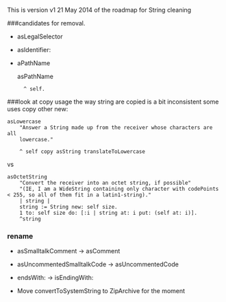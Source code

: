 This is version v1 21 May 2014 of the roadmap for String cleaning

###candidates for removal.

* asLegalSelector
* asIdentifier:
* aPathName

	asPathName
	
		^ self.

###look at copy usage 
the way string are copied is a bit inconsistent some uses copy other new:


	asLowercase
		"Answer a String made up from the receiver whose characters are all 
		lowercase."
	
		^ self copy asString translateToLowercase
		
vs
	

	asOctetString
		"Convert the receiver into an octet string, if possible"
		"(IE, I am a WideString containing only character with codePoints < 255, so all of them fit in a latin1-string)."
		| string |
		string := String new: self size.
		1 to: self size do: [:i | string at: i put: (self at: i)].
		^string

### rename

* asSmalltalkComment -> asComment
* asUncommentedSmalltalkCode -> asUncommentedCode

* endsWith: -> isEndingWith:

* Move convertToSystemString to ZipArchive for the moment

